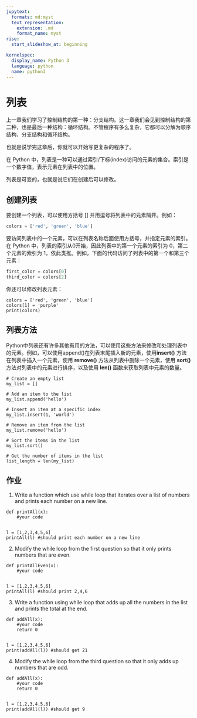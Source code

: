 ```yaml
---
jupytext:
  formats: md:myst
  text_representation:
    extension: .md
    format_name: myst
rise:
  start_slideshow_at: beginning

kernelspec:
  display_name: Python 3
  language: python
  name: python3
---
```


# 列表 #

上一章我们学习了控制结构的第一种：分支结构。这一章我们会见到控制结构的第二种，也是最后一种结构：循环结构。不管程序有多么复杂，它都可以分解为顺序结构、分支结构和循环结构。

也就是说学完这章后，你就可以开始写更复杂的程序了。

在 Python 中，列表是一种可以通过索引/下标(index)访问的元素的集合。索引是一个数字值，表示元素在列表中的位置。

列表是可变的，也就是说它们在创建后可以修改。

## 创建列表 ##

要创建一个列表，可以使用方括号 [] 并用逗号将列表中的元素隔开。例如：

```python
colors = ['red', 'green', 'blue']
```

要访问列表中的一个元素，可以在列表名称后面使用方括号，并指定元素的索引。在 Python 中，列表的索引从0开始，因此列表中的第一个元素的索引为 0，第二个元素的索引为 1，依此类推。例如，下面的代码访问了列表中的第一个和第三个元素：

```python
first_color = colors[0]
third_color = colors[2]
```

你还可以修改列表元素：

```{code-cell} python3
colors = ['red', 'green', 'blue']
colors[1] = 'purple'
print(colors)
```

## 列表方法 ##

Python中列表还有许多其他有用的方法，可以使用这些方法来修改和处理列表中的元素。例如，可以使用append()在列表末尾插入新的元素，使用**insert()** 方法在列表中插入一个元素，使用 **remove()** 方法从列表中删除一个元素，使用 **sort()** 方法对列表中的元素进行排序，以及使用 **len()** 函数来获取列表中元素的数量。

```{code-cell} python3
# Create an empty list
my_list = []

# Add an item to the list
my_list.append('hello')

# Insert an item at a specific index
my_list.insert(1, 'world')

# Remove an item from the list
my_list.remove('hello')

# Sort the items in the list
my_list.sort()

# Get the number of items in the list
list_length = len(my_list)
```

## 作业 ##

1. Write a function which use while loop that iterates over a list of numbers and prints each number on a new line.

```{code-cell} python3
def printAll(x):
	#your code


l = [1,2,3,4,5,6]
printAll(l) #should print each number on a new line
```

2. Modify the while loop from the first question so that it only prints numbers that are even.

```{code-cell} python3
def printAllEven(x):
	#your code


l = [1,2,3,4,5,6]
printAll(l) #should print 2,4,6
```

3. Write a function using while loop that adds up all the numbers in the list and prints the total at the end.

```{code-cell} python3
def addAll(x):
	#your code
	return 0


l = [1,2,3,4,5,6]
print(addAll(l)) #should get 21
```

4. Modify the while loop from the third question so that it only adds up numbers that are odd.

```{code-cell} python3
def addAll(x):
	#your code
	return 0


l = [1,2,3,4,5,6]
print(addAll(l)) #should get 9
```






